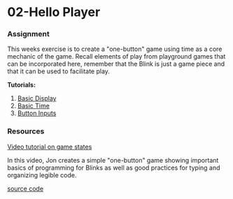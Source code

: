 # 02-Hello Player

### Assignment
This weeks exercise is to create a "one-button" game using time as a core mechanic of the game. Recall elements of play from playground games that can be incorporated here, remember that the Blink is just a game piece and that it can be used to facilitate play.

__Tutorials:__
1. [Basic Display](https://forum.move38.com/t/basic-display-tutorial/290)
2. [Basic Time](https://forum.move38.com/t/basic-time-functions/303)
3. [Button Inputs](https://forum.move38.com/t/button-inputs-tutorial/288)

### Resources
[Video tutorial on game states](https://youtu.be/bjGOGW66zGE)

In this video, Jon creates a simple "one-button" game showing important basics of programming for Blinks as well as good practices for typing and organizing legible code.

[source code](../../Resources/Time/02-GameStates/02-GameStates.ino)
